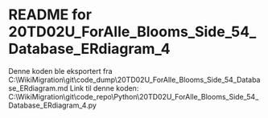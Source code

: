 # README for 20TD02U_ForAlle_Blooms_Side_54_Database_ERdiagram_4
Denne koden ble eksportert fra C:\WikiMigration\git\code_dump\20TD02U_ForAlle_Blooms_Side_54_Database_ERdiagram.md
Link til denne koden: C:\WikiMigration\git\code_repo\Python\20TD02U_ForAlle_Blooms_Side_54_Database_ERdiagram_4.py
